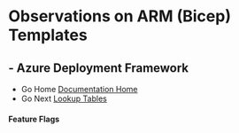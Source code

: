 #  Observations on ARM (Bicep) Templates # 

## - Azure Deployment Framework ## 
- Go Home [Documentation Home](./index.md)
- Go Next [Lookup Tables](./Lookup_Tables.md)

####  Feature Flags

